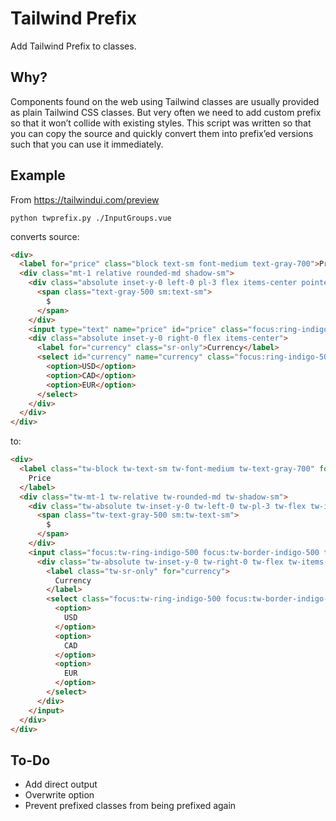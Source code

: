 # Tailwind Prefix

Add Tailwind Prefix to classes.

## Why?

Components found on the web using Tailwind classes are usually provided as plain Tailwind CSS classes. But very often we need to add custom prefix so that it won’t collide with existing styles. This script was written so that you can copy the source and quickly convert them into prefix’ed versions such that you can use it immediately.

## Example

From https://tailwindui.com/preview

```
python twprefix.py ./InputGroups.vue
```

converts source:

```html
<div>
  <label for="price" class="block text-sm font-medium text-gray-700">Price</label>
  <div class="mt-1 relative rounded-md shadow-sm">
    <div class="absolute inset-y-0 left-0 pl-3 flex items-center pointer-events-none">
      <span class="text-gray-500 sm:text-sm">
        $
      </span>
    </div>
    <input type="text" name="price" id="price" class="focus:ring-indigo-500 focus:border-indigo-500 block w-full pl-7 pr-12 sm:text-sm border-gray-300 rounded-md" placeholder="0.00">
    <div class="absolute inset-y-0 right-0 flex items-center">
      <label for="currency" class="sr-only">Currency</label>
      <select id="currency" name="currency" class="focus:ring-indigo-500 focus:border-indigo-500 h-full py-0 pl-2 pr-7 border-transparent bg-transparent text-gray-500 sm:text-sm rounded-md">
        <option>USD</option>
        <option>CAD</option>
        <option>EUR</option>
      </select>
    </div>
  </div>
</div>
```

to:

```html
<div>
  <label class="tw-block tw-text-sm tw-font-medium tw-text-gray-700" for="price">
    Price
  </label>
  <div class="tw-mt-1 tw-relative tw-rounded-md tw-shadow-sm">
    <div class="tw-absolute tw-inset-y-0 tw-left-0 tw-pl-3 tw-flex tw-items-center tw-pointer-events-none">
      <span class="tw-text-gray-500 sm:tw-text-sm">
        $
      </span>
    </div>
    <input class="focus:tw-ring-indigo-500 focus:tw-border-indigo-500 tw-block tw-w-full tw-pl-7 tw-pr-12 sm:tw-text-sm tw-border-gray-300 tw-rounded-md" id="price" name="price" placeholder="0.00" type="text">
      <div class="tw-absolute tw-inset-y-0 tw-right-0 tw-flex tw-items-center">
        <label class="tw-sr-only" for="currency">
          Currency
        </label>
        <select class="focus:tw-ring-indigo-500 focus:tw-border-indigo-500 tw-h-full tw-py-0 tw-pl-2 tw-pr-7 tw-border-transparent tw-bg-transparent tw-text-gray-500 sm:tw-text-sm tw-rounded-md" id="currency" name="currency">
          <option>
            USD
          </option>
          <option>
            CAD
          </option>
          <option>
            EUR
          </option>
        </select>
      </div>
    </input>
  </div>
</div>
```

## To-Do

- Add direct output
- Overwrite option
- Prevent prefixed classes from being prefixed again
